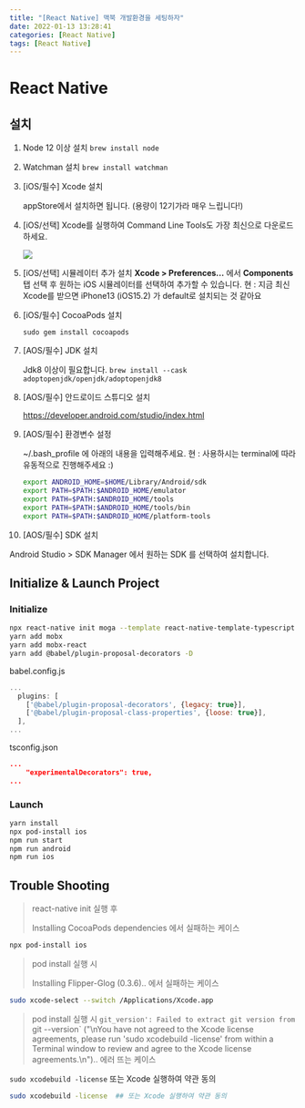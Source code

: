 ```yaml
---
title: "[React Native] 맥북 개발환경을 세팅하자"
date: 2022-01-13 13:28:41
categories: [React Native]
tags: [React Native]
---
```


# React Native

## 설치

1. Node 12 이상 설치
   `brew install node`

2. Watchman 설치
   `brew install watchman`

3. [iOS/필수] Xcode 설치

   appStore에서 설치하면 됩니다. (용량이 12기가라 매우 느립니다!)

4. [iOS/선택]
   Xcode를 실행하여 Command Line Tools도 가장 최신으로 다운로드 하세요.

   ![](https://reactnative.dev/assets/images/GettingStartedXcodeCommandLineTools-8259be8d3ab8575bec2b71988163c850.png)

5. [iOS/선택] 시뮬레이터 추가 설치
   **Xcode > Preferences...** 에서 **Components** 탭 선택 후
   원하는 iOS 시뮬레이터를 선택하여 추가할 수 있습니다.
   현 : 지금 최신 Xcode를 받으면 iPhone13 (iOS15.2) 가 default로 설치되는 것 같아요

6. [iOS/필수] CocoaPods 설치

   `sudo gem install cocoapods`

7. [AOS/필수] JDK 설치

   Jdk8 이상이 필요합니다.
   `brew install --cask adoptopenjdk/openjdk/adoptopenjdk8`

8. [AOS/필수] 안드로이드 스튜디오 설치

   https://developer.android.com/studio/index.html

9. [AOS/필수] 환경변수 설정

   ~/.bash_profile 에 아래의 내용을 입력해주세요.
   현 : 사용하시는 terminal에 따라 유동적으로 진행해주세요 :)

   ```bash
   export ANDROID_HOME=$HOME/Library/Android/sdk
   export PATH=$PATH:$ANDROID_HOME/emulator
   export PATH=$PATH:$ANDROID_HOME/tools
   export PATH=$PATH:$ANDROID_HOME/tools/bin
   export PATH=$PATH:$ANDROID_HOME/platform-tools
   ```

10. [AOS/필수] SDK 설치

Android Studio > SDK Manager 에서 원하는 SDK 를 선택하여 설치합니다.

## Initialize & Launch Project

### Initialize

```bash
npx react-native init moga --template react-native-template-typescript
yarn add mobx
yarn add mobx-react
yarn add @babel/plugin-proposal-decorators -D

```

babel.config.js

```javascript
...
  plugins: [
    ['@babel/plugin-proposal-decorators', {legacy: true}],
    ['@babel/plugin-proposal-class-properties', {loose: true}],
  ],
...

```

tsconfig.json

```json
...
	"experimentalDecorators": true,
...
```

### Launch

```bash
yarn install
npx pod-install ios
npm run start
npm run android
npm run ios
```

## Trouble Shooting

> react-native init 실행 후
>
> Installing CocoaPods dependencies 에서 실패하는 케이스

```bash
npx pod-install ios
```

> pod install 실행 시
>
> Installing Flipper-Glog (0.3.6).. 에서 실패하는 케이스

```bash
sudo xcode-select --switch /Applications/Xcode.app
```

> pod install 실행 시
> `git_version': Failed to extract git version from `git --version` ("\nYou have not agreed to the Xcode license agreements, please run 'sudo xcodebuild -license' from within a Terminal window to review and agree to the Xcode license agreements.\n").. 에러 뜨는 케이스

`sudo xcodebuild -license` 또는 Xcode 실행하여 약관 동의

```bash
sudo xcodebuild -license  ## 또는 Xcode 실행하여 약관 동의
```
